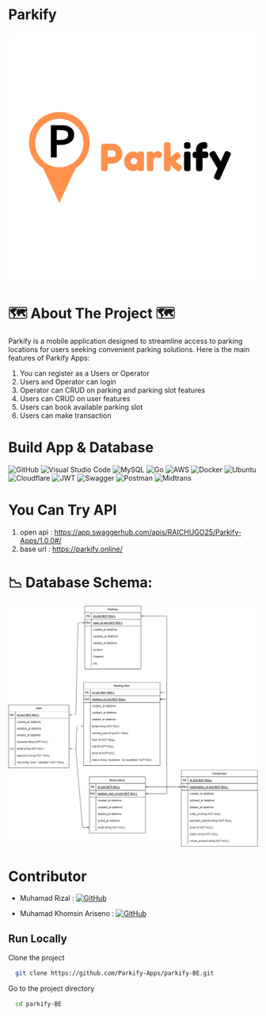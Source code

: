 #  Parkify 
<div align="left">
<img src="ParkifyLogo.png">


# 🗺️ About The Project 🗺️

Parkify is a mobile application designed to streamline access to parking locations for users seeking convenient parking solutions. Here is the main features of Parkify Apps:

1. You can register as a Users or Operator 
2. Users and Operator can login
3. Operator can CRUD on parking and parking slot features
4. Users can CRUD on user features
5. Users can book available parking slot
6. Users can make transaction


# Build App & Database
![GitHub](https://img.shields.io/badge/github-%23121011.svg?style=for-the-badge&logo=github&logoColor=white)
![Visual Studio Code](https://img.shields.io/badge/Visual%20Studio%20Code-0078d7.svg?style=for-the-badge&logo=visual-studio-code&logoColor=white)
![MySQL](https://img.shields.io/badge/mysql-%2300f.svg?style=for-the-badge&logo=mysql&logoColor=white)
![Go](https://img.shields.io/badge/go-%2300ADD8.svg?style=for-the-badge&logo=go&logoColor=white)
![AWS](https://img.shields.io/badge/AWS-%23FF9900.svg?style=for-the-badge&logo=amazon-aws&logoColor=white)
![Docker](https://img.shields.io/badge/docker-%230db7ed.svg?style=for-the-badge&logo=docker&logoColor=white)
![Ubuntu](https://img.shields.io/badge/Ubuntu-E95420?style=for-the-badge&logo=ubuntu&logoColor=white)
![Cloudflare](https://img.shields.io/badge/Cloudflare-F38020?style=for-the-badge&logo=Cloudflare&logoColor=white)
![JWT](https://img.shields.io/badge/JWT-black?style=for-the-badge&logo=JSON%20web%20tokens)
![Swagger](https://img.shields.io/badge/-Swagger-%23Clojure?style=for-the-badge&logo=swagger&logoColor=white)
![Postman](https://img.shields.io/badge/Postman-FF6C37?style=for-the-badge&logo=postman&logoColor=white)
![Midtrans](https://img.shields.io/badge/Midtrans-black)


# You Can Try API
1. open api : https://app.swaggerhub.com/apis/RAICHUGO25/Parkify-Apps/1.0.0#/
2. base url : https://parkify.online/

#  📉 Database Schema:
![ERD](https://github.com/Parkify-Apps/parkify-BE/blob/main/ERD/parkify.jpg)

# Contributor
- Muhamad Rizal  :  [![GitHub](https://img.shields.io/badge/muhamadrizaaal-%23121011.svg?style=for-the-badge&logo=github&logoColor=white)](https://github.com/muhamadrizaaal)

- Muhamad Khomsin Ariseno  :  [![GitHub](https://img.shields.io/badge/Onesira25-%23121011.svg?style=for-the-badge&logo=github&logoColor=white)](https://github.com/Onesira25)


## Run Locally
Clone the project

```bash
  git clone https://github.com/Parkify-Apps/parkify-BE.git
```

Go to the project directory

```bash
  cd parkify-BE
```